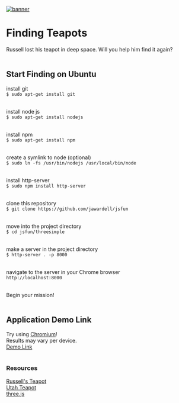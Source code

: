 [![banner](https://mypages.valdosta.edu/old/jawardell/banner.png "banner")](https://github.com/jawardell/jsfun/blob/master/threesimple/textures/banner.png "banner")
# Finding Teapots
Russell lost his teapot in deep space. Will you help him find it again? 
<br><br>
## Start Finding on Ubuntu
install git<br>
`$ sudo apt-get install git`<br><br>

install node js<br>
`$ sudo apt-get install nodejs`<br><br>

install npm<br>
`$ sudo apt-get install npm`<br><br>

create a symlink to node (optional)<br>
`$ sudo ln -fs /usr/bin/nodejs /usr/local/bin/node`<br><br>

install http-server<br>
`$ sudo npm install http-server`<br><br>

clone this repository<br>
`$ git clone https://github.com/jawardell/jsfun`<br><br>

move into the project directory<br>
`$ cd jsfun/threesimple`<br><br>

make a server in the project directory<br>
`$ http-server . -p 8000`<br><br>

navigate to the server in your Chrome browser<br>
`http://localhost:8000`<br><br>

Begin your mission!<br><br>

## Application Demo Link
Try using [Chromium](https://www.chromium.org)!<br> 
Results may vary per device.
<br>[Demo Link](https://jawardellteapot.herokuapp.com) <br><br>
### Resources
[Russell's Teapot](https://www.youtube.com/watch?v=scC7gY227Cc&t=0m26s "Russell's Teapot")<br>
[Utah Teapot](https://en.wikipedia.org/wiki/Utah_teapot "Utah Teapot")<br>
[three.js](https://en.wikipedia.org/wiki/Three.js "three.js")<br>

